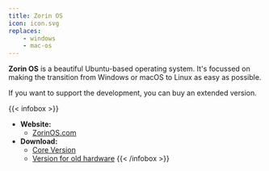 ```yaml
---
title: Zorin OS
icon: icon.svg
replaces: 
    - windows
    - mac-os
---
```


**Zorin OS** is a beautiful Ubuntu-based operating system. It's focussed on making the transition from Windows or macOS to Linux as easy as possible.

If you want to support the development, you can buy an extended version.

{{< infobox >}}
- **Website:**
    - [ZorinOS.com](https://zorinos.com)
- **Download:**
    - [Core Version](https://zorinos.com/download/#core)
    - [Version for old hardware](https://zorinos.com/download/#lite)
{{< /infobox >}}